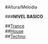 
#Altura/Melodía

###**NIVEL BASICO**


##[Trance](https://github.com/electropipe/musicaElectronica/blob/master/ciclo01/201.md)   
##[House](https://github.com/electropipe/musicaElectronica/blob/master/ciclo01/202.md)   
##[Techno](https://github.com/electropipe/musicaElectronica/blob/master/ciclo01/203.md)    


